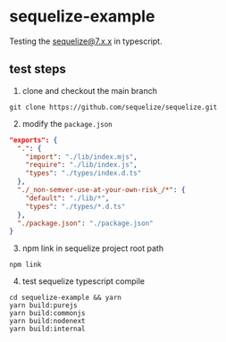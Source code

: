 # sequelize-example

Testing the [sequelize@7.x.x](https://github.com/sequelize/sequelize) in typescript.

## test steps

1. clone and checkout the main branch

```
git clone https://github.com/sequelize/sequelize.git
```

2. modify the `package.json`

```json
"exports": {
  ".": {
    "import": "./lib/index.mjs",
    "require": "./lib/index.js",
    "types": "./types/index.d.ts"
  },
  "./_non-semver-use-at-your-own-risk_/*": {
    "default": "./lib/*",
    "types": "./types/*.d.ts"
  },
  "./package.json": "./package.json"
}
```

3. npm link in sequelize project root path

```
npm link
```

4. test sequelize typescript compile

```
cd sequelize-example && yarn
yarn build:purejs
yarn build:commonjs
yarn build:nodenext
yarn build:internal
```